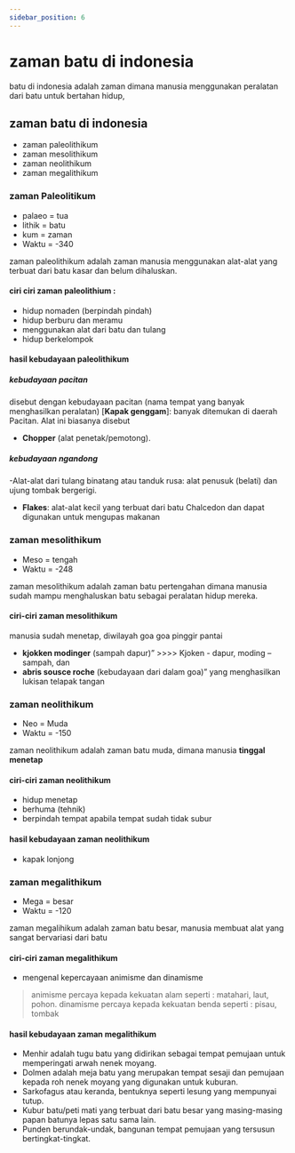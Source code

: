 ```yaml
---
sidebar_position: 6
---
```

# zaman batu di indonesia
batu di indonesia adalah zaman dimana manusia menggunakan peralatan dari batu untuk bertahan hidup,

## zaman batu di indonesia
- zaman paleolithikum
- zaman mesolithikum
- zaman neolithikum
- zaman megalithikum

### zaman Paleolitikum
- palaeo = tua
- lithik = batu
- kum = zaman
- Waktu = -340

zaman paleolithikum adalah zaman manusia menggunakan alat-alat yang terbuat dari batu kasar dan belum dihaluskan.

#### ciri ciri zaman paleolithium :
- hidup nomaden (berpindah pindah)
- hidup berburu dan meramu
- menggunakan alat dari batu dan tulang
- hidup berkelompok

#### hasil kebudayaan paleolithikum
##### kebudayaan pacitan
disebut dengan kebudayaan pacitan (nama tempat yang banyak menghasilkan peralatan)
[**Kapak genggam**]: banyak ditemukan di daerah Pacitan. Alat ini biasanya disebut
- **Chopper** (alat penetak/pemotong).
##### kebudayaan ngandong
-Alat-alat dari tulang binatang atau tanduk rusa: alat penusuk (belati) dan ujung tombak bergerigi.
- **Flakes**: alat-alat kecil yang terbuat dari batu Chalcedon dan dapat digunakan untuk mengupas makanan

### zaman mesolithikum
- Meso = tengah
- Waktu = -248

zaman mesolithikum adalah zaman batu pertengahan dimana manusia sudah mampu menghaluskan batu sebagai peralatan hidup mereka.

#### ciri-ciri zaman mesolithikum
manusia sudah menetap, diwilayah goa goa pinggir pantai
- **kjokken modinger** (sampah dapur)” >>>> Kjoken - dapur, moding – sampah, dan
- **abris sousce roche** (kebudayaan dari dalam goa)” yang menghasilkan lukisan telapak tangan

### zaman neolithikum
- Neo = Muda
- Waktu = -150

zaman neolithikum adalah zaman batu muda, dimana manusia **tinggal menetap**

#### ciri-ciri zaman neolithikum
- hidup menetap
- berhuma (tehnik)
- berpindah tempat apabila tempat sudah tidak subur

#### hasil kebudayaan zaman neolithikum
- kapak lonjong

### zaman megalithikum
- Mega = besar
- Waktu = -120

zaman megalihikum adalah zaman batu besar, manusia membuat alat yang sangat bervariasi dari batu

#### ciri-ciri zaman megalithikum
- mengenal kepercayaan animisme dan dinamisme

>animisme percaya kepada kekuatan alam seperti : matahari, laut, pohon.
>dinamisme percaya kepada kekuatan benda seperti : pisau, tombak

#### hasil kebudayaan zaman megalithikum
- Menhir adalah tugu batu yang didirikan sebagai tempat pemujaan untuk memperingati arwah nenek moyang.
- Dolmen adalah meja batu yang merupakan tempat sesaji dan pemujaan kepada roh nenek moyang yang digunakan untuk kuburan.
- Sarkofagus atau keranda, bentuknya seperti lesung yang mempunyai tutup.
- Kubur batu/peti mati yang terbuat dari batu besar yang masing-masing papan batunya lepas satu sama lain.
- Punden berundak-undak, bangunan tempat pemujaan yang tersusun bertingkat-tingkat.
